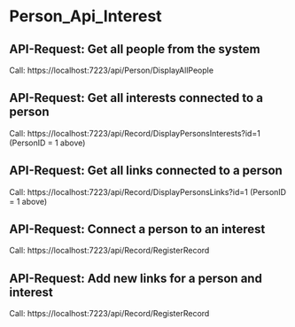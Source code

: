 # Person_Api_Interest

## API-Request: Get all people from the system
Call: https://localhost:7223/api/Person/DisplayAllPeople

## API-Request: Get all interests connected to a person 
Call: https://localhost:7223/api/Record/DisplayPersonsInterests?id=1
(PersonID = 1 above)

## API-Request: Get all links connected to a person
Call: https://localhost:7223/api/Record/DisplayPersonsLinks?id=1
(PersonID = 1 above)

## API-Request: Connect a person to an interest
Call: https://localhost:7223/api/Record/RegisterRecord

## API-Request: Add new links for a person and interest
Call: https://localhost:7223/api/Record/RegisterRecord
 
